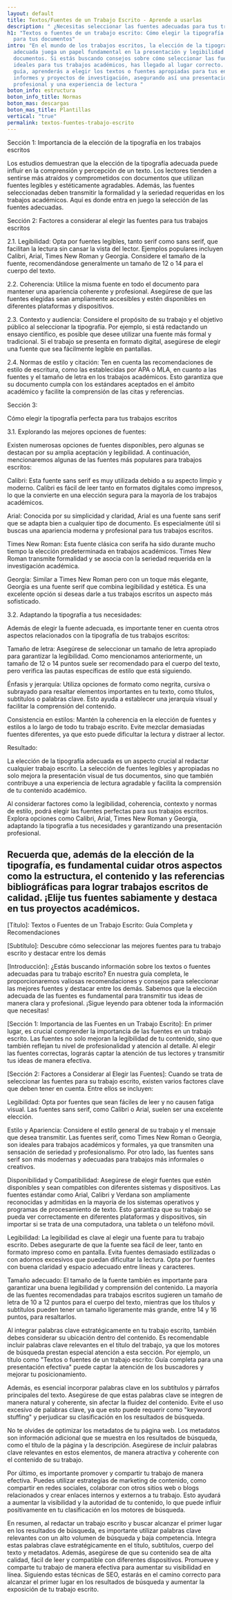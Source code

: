 ```yaml
---
layout: default
title: Textos/Fuentes de un Trabajo Escrito - Aprende a usarlas
description: " ¿Necesitas seleccionar las fuentes adecuadas para tus trabajos escritos? Al elegir la tipografía perfecta, destacará la calidad de tus textos académicos."
h1: "Textos o fuentes de un trabajo escrito: Cómo elegir la tipografía perfecta
  para tus documentos"
intro: "En el mundo de los trabajos escritos, la elección de la tipografía
  adecuada juega un papel fundamental en la presentación y legibilidad de tus
  documentos. Si estás buscando consejos sobre cómo seleccionar las fuentes
  ideales para tus trabajos académicos, has llegado al lugar correcto. En esta
  guía, aprenderás a elegir los textos o fuentes apropiadas para tus ensayos,
  informes y proyectos de investigación, asegurando así una presentación
  profesional y una experiencia de lectura "
boton_info: estructura
boton_info_title: Normas
boton_mas: descargas
boton_mas_title: Plantillas
vertical: "true"
permalink: textos-fuentes-trabajo-escrito
---
```

Sección 1: Importancia de la elección de la tipografía en los trabajos escritos

Los estudios demuestran que la elección de la tipografía adecuada puede influir en la comprensión y percepción de un texto. Los lectores tienden a sentirse más atraídos y comprometidos con documentos que utilizan fuentes legibles y estéticamente agradables. Además, las fuentes seleccionadas deben transmitir la formalidad y la seriedad requeridas en los trabajos académicos. Aquí es donde entra en juego la selección de las fuentes adecuadas.

Sección 2: Factores a considerar al elegir las fuentes para tus trabajos escritos

2.1. Legibilidad: Opta por fuentes legibles, tanto serif como sans serif, que facilitan la lectura sin cansar la vista del lector. Ejemplos populares incluyen Calibri, Arial, Times New Roman y Georgia. Considere el tamaño de la fuente, recomendándose generalmente un tamaño de 12 o 14 para el cuerpo del texto.

2.2. Coherencia: Utilice la misma fuente en todo el documento para mantener una apariencia coherente y profesional. Asegúrese de que las fuentes elegidas sean ampliamente accesibles y estén disponibles en diferentes plataformas y dispositivos.

2.3. Contexto y audiencia: Considere el propósito de su trabajo y el objetivo público al seleccionar la tipografía. Por ejemplo, si está redactando un ensayo científico, es posible que desee utilizar una fuente más formal y tradicional. Si el trabajo se presenta en formato digital, asegúrese de elegir una fuente que sea fácilmente legible en pantallas.

2.4. Normas de estilo y citación: Ten en cuenta las recomendaciones de estilo de escritura, como las establecidas por APA o MLA, en cuanto a las fuentes y el tamaño de letra en los trabajos académicos. Esto garantiza que su documento cumpla con los estándares aceptados en el ámbito académico y facilite la comprensión de las citas y referencias.

Sección 3:

Cómo elegir la tipografía perfecta para tus trabajos escritos

3.1. Explorando las mejores opciones de fuentes:

Existen numerosas opciones de fuentes disponibles, pero algunas se destacan por su amplia aceptación y legibilidad. A continuación, mencionaremos algunas de las fuentes más populares para trabajos escritos:

Calibri: Esta fuente sans serif es muy utilizada debido a su aspecto limpio y moderno. Calibri es fácil de leer tanto en formatos digitales como impresos, lo que la convierte en una elección segura para la mayoría de los trabajos académicos.

Arial: Conocida por su simplicidad y claridad, Arial es una fuente sans serif que se adapta bien a cualquier tipo de documento. Es especialmente útil si buscas una apariencia moderna y profesional para tus trabajos escritos.

Times New Roman: Esta fuente clásica con serifa ha sido durante mucho tiempo la elección predeterminada en trabajos académicos. Times New Roman transmite formalidad y se asocia con la seriedad requerida en la investigación académica.

Georgia: Similar a Times New Roman pero con un toque más elegante, Georgia es una fuente serif que combina legibilidad y estética. Es una excelente opción si deseas darle a tus trabajos escritos un aspecto más sofisticado.

3.2. Adaptando la tipografía a tus necesidades:

Además de elegir la fuente adecuada, es importante tener en cuenta otros aspectos relacionados con la tipografía de tus trabajos escritos:

Tamaño de letra: Asegúrese de seleccionar un tamaño de letra apropiado para garantizar la legibilidad. Como mencionamos anteriormente, un tamaño de 12 o 14 puntos suele ser recomendado para el cuerpo del texto, pero verifica las pautas específicas de estilo que está siguiendo.

Énfasis y jerarquía: Utiliza opciones de formato como negrita, cursiva o subrayado para resaltar elementos importantes en tu texto, como títulos, subtítulos o palabras clave. Esto ayuda a establecer una jerarquía visual y facilitar la comprensión del contenido.

Consistencia en estilos: Mantén la coherencia en la elección de fuentes y estilos a lo largo de todo tu trabajo escrito. Evite mezclar demasiadas fuentes diferentes, ya que esto puede dificultar la lectura y distraer al lector.

Resultado:

La elección de la tipografía adecuada es un aspecto crucial al redactar cualquier trabajo escrito. La selección de fuentes legibles y apropiadas no solo mejora la presentación visual de tus documentos, sino que también contribuye a una experiencia de lectura agradable y facilita la comprensión de tu contenido académico.

Al considerar factores como la legibilidad, coherencia, contexto y normas de estilo, podrá elegir las fuentes perfectas para sus trabajos escritos. Explora opciones como Calibri, Arial, Times New Roman y Georgia, adaptando la tipografía a tus necesidades y garantizando una presentación profesional.

## Recuerda que, además de la elección de la tipografía, es fundamental cuidar otros aspectos como la estructura, el contenido y las referencias bibliográficas para lograr trabajos escritos de calidad. ¡Elije tus fuentes sabiamente y destaca en tus proyectos académicos.

\[Título]: Textos o Fuentes de un Trabajo Escrito: Guía Completa y Recomendaciones

\[Subtítulo]: Descubre cómo seleccionar las mejores fuentes para tu trabajo escrito y destacar entre los demás

\[Introducción]: ¿Estás buscando información sobre los textos o fuentes adecuadas para tu trabajo escrito? En nuestra guía completa, le proporcionaremos valiosas recomendaciones y consejos para seleccionar las mejores fuentes y destacar entre los demás. Sabemos que la elección adecuada de las fuentes es fundamental para transmitir tus ideas de manera clara y profesional. ¡Sigue leyendo para obtener toda la información que necesitas!

\[Sección 1: Importancia de las Fuentes en un Trabajo Escrito]: En primer lugar, es crucial comprender la importancia de las fuentes en un trabajo escrito. Las fuentes no solo mejoran la legibilidad de tu contenido, sino que también reflejan tu nivel de profesionalidad y atención al detalle. Al elegir las fuentes correctas, lograrás captar la atención de tus lectores y transmitir tus ideas de manera efectiva.

\[Sección 2: Factores a Considerar al Elegir las Fuentes]: Cuando se trata de seleccionar las fuentes para su trabajo escrito, existen varios factores clave que deben tener en cuenta. Entre ellos se incluyen:

Legibilidad: Opta por fuentes que sean fáciles de leer y no causen fatiga visual. Las fuentes sans serif, como Calibri o Arial, suelen ser una excelente elección.

Estilo y Apariencia: Considere el estilo general de su trabajo y el mensaje que desea transmitir. Las fuentes serif, como Times New Roman o Georgia, son ideales para trabajos académicos y formales, ya que transmiten una sensación de seriedad y profesionalismo. Por otro lado, las fuentes sans serif son más modernas y adecuadas para trabajos más informales o creativos.

Disponibilidad y Compatibilidad: Asegúrese de elegir fuentes que estén
disponibles y sean compatibles con diferentes sistemas y dispositivos. Las fuentes estándar como Arial, Calibri y Verdana son ampliamente reconocidas y admitidas en la mayoría de los sistemas operativos y programas de procesamiento de texto. Esto garantiza que su trabajo se pueda ver correctamente en diferentes plataformas y dispositivos, sin importar si se trata de una computadora, una tableta o un teléfono móvil.

Legibilidad: La legibilidad es clave al elegir una fuente para tu trabajo escrito. Debes asegurarte de que la fuente sea fácil de leer, tanto en formato impreso como en pantalla. Evita fuentes demasiado estilizadas o con adornos excesivos que puedan dificultar la lectura. Opta por fuentes con buena claridad y espacio adecuado entre líneas y caracteres.

Tamaño adecuado: El tamaño de la fuente también es importante para garantizar una buena legibilidad
y comprensión del contenido. La mayoría de las fuentes recomendadas para trabajos escritos sugieren un tamaño de letra de 10 a 12 puntos para el cuerpo del texto, mientras que los títulos y subtítulos pueden tener un tamaño ligeramente más grande, entre 14 y 16 puntos, para resaltarlos.

Al integrar palabras clave estratégicamente en tu trabajo escrito, también debes considerar su ubicación dentro del contenido. Es recomendable incluir palabras clave relevantes en el título del trabajo, ya que los motores de búsqueda prestan especial atención a esta sección. Por ejemplo, un título como "Textos o fuentes de un trabajo escrito: Guía completa para una presentación efectiva" puede captar la atención de los buscadores y mejorar tu posicionamiento.

Además, es esencial incorporar palabras clave en los subtítulos y párrafos principales del texto. Asegúrese de que estas palabras clave se integren de manera natural y coherente, sin afectar la fluidez del contenido. Evite el uso excesivo de palabras clave, ya que esto puede requerir como "keyword stuffing" y perjudicar su clasificación en los resultados de búsqueda.

No te olvides de optimizar los metadatos de tu página web. Los metadatos son información adicional que se muestra en los resultados de búsqueda, como el título de la página y la descripción. Asegúrese de incluir palabras clave relevantes en estos elementos, de manera atractiva y coherente con el contenido de su trabajo.

Por último, es importante promover y compartir tu trabajo de manera efectiva. Puedes utilizar estrategias de marketing de contenido, como compartir en redes sociales, colaborar con otros sitios web o blogs relacionados y crear enlaces internos y externos a tu trabajo. Esto ayudará a aumentar la visibilidad y la autoridad de tu contenido, lo que puede influir positivamente en tu clasificación en los motores de búsqueda.

En resumen, al redactar un trabajo escrito y buscar alcanzar el primer lugar en los resultados de búsqueda, es importante utilizar palabras clave relevantes con un alto volumen de búsqueda y baja competencia. Integra estas palabras clave estratégicamente en el título, subtítulos, cuerpo del texto y metadatos. Además, asegúrese de que su contenido sea de alta calidad, fácil de leer y compatible con diferentes dispositivos. Promueve y comparte tu trabajo de manera efectiva para aumentar su visibilidad en línea. Siguiendo estas técnicas de SEO, estarás en el camino correcto para alcanzar el primer lugar en los resultados de búsqueda y aumentar la exposición de tu trabajo escrito.